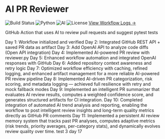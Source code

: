 #  AI PR Reviewer

![Build Status](https://img.shields.io/github/actions/workflow/status/sam4cpu/ai-pr-reviewer/pr-review.yml?label=build)
![Python](https://img.shields.io/badge/python-3.10-blue)
![AI](https://img.shields.io/badge/powered%20by-AI-purple)
![License](https://img.shields.io/badge/license-MIT-green)
[View Workflow Logs →](https://github.com/sam4cpu/ai-pr-reviewer/actions)

GitHub Action that uses AI to review pull requests and suggest pytest tests

Day 1: Workflow initialized and verified
Day 2: Integrated GitHub REST API + saved PR data as artifact
Day 3: Add OpenAI API to analyze code diffs (Open API integration)
Day 4: Implemented AI-powered PR review with reviewer.py
Day 5: Enhanced workflow automation and integrated OpenAI responses with GitHub
Day 6: Added repository context awareness and retry logic
Day 7: Optimized workflow efficiency with caching, refined logging, and enhanced artifact management for a more reliable AI-powered PR review pipeline
Day 8: Implemented AI-driven PR categorization, risk scoring, and metadata logging — achieved full resilience with retry and mock fallback modes
Day 9: Implemented an intelligent PR summarizer that evaluates AI review results, computes a weighted confidence score, and generates structured artifacts for CI integration.
Day 10: Completed integration of automated AI trend analysis and reporting, enabling the workflow to post intelligent review insights and long-term quality metrics directly as GitHub PR comments
Day 11: Implemented a persistent AI review memory system that tracks past PR analyses, computes adaptive metrics (risk trends, priority averages, per-category stats), and dynamically evolves review quality over time.
test 3 day 17
